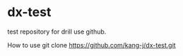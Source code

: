 # dx-test
test repository for drill use github.

How to use 
git clone https://github.com/kang-j/dx-test.git

